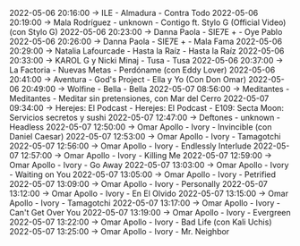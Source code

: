 2022-05-06 20:16:00 -> ILE - Almadura - Contra Todo
2022-05-06 20:19:00 -> Mala Rodríguez - unknown - Contigo ft. Stylo G (Official Video) (con Stylo G)
2022-05-06 20:23:00 -> Danna Paola - SIE7E + - Oye Pablo
2022-05-06 20:26:00 -> Danna Paola - SIE7E + - Mala Fama
2022-05-06 20:29:00 -> Natalia Lafourcade - Hasta la Raíz - Hasta la Raíz
2022-05-06 20:33:00 -> KAROL G y Nicki Minaj - Tusa - Tusa
2022-05-06 20:37:00 -> La Factoria - Nuevas Metas - Perdóname (con Eddy Lover)
2022-05-06 20:41:00 -> Aventura - God's Project - Ella y Yo (Con Don Omar)
2022-05-06 20:49:00 -> Wolfine - Bella - Bella
2022-05-07 08:56:00 -> Meditantes - Meditantes - Meditar sin pretensiones, con Mar del Cerro
2022-05-07 09:34:00 -> Herejes: El Podcast - Herejes: El Podcast - E109: Secta Moon: Servicios secretos y sushi
2022-05-07 12:47:00 -> Deftones - unknown - Headless
2022-05-07 12:50:00 -> Omar Apollo - Ivory - Invincible (con Daniel Caesar)
2022-05-07 12:53:00 -> Omar Apollo - Ivory - Tamagotchi
2022-05-07 12:56:00 -> Omar Apollo - Ivory - Endlessly Interlude
2022-05-07 12:57:00 -> Omar Apollo - Ivory - Killing Me
2022-05-07 12:59:00 -> Omar Apollo - Ivory - Go Away
2022-05-07 13:03:00 -> Omar Apollo - Ivory - Waiting on You
2022-05-07 13:05:00 -> Omar Apollo - Ivory - Petrified
2022-05-07 13:09:00 -> Omar Apollo - Ivory - Personally
2022-05-07 13:12:00 -> Omar Apollo - Ivory - En El Olvido
2022-05-07 13:15:00 -> Omar Apollo - Ivory - Tamagotchi
2022-05-07 13:17:00 -> Omar Apollo - Ivory - Can't Get Over You
2022-05-07 13:19:00 -> Omar Apollo - Ivory - Evergreen
2022-05-07 13:22:00 -> Omar Apollo - Ivory - Bad Life (con Kali Uchis)
2022-05-07 13:25:00 -> Omar Apollo - Ivory - Mr. Neighbor
